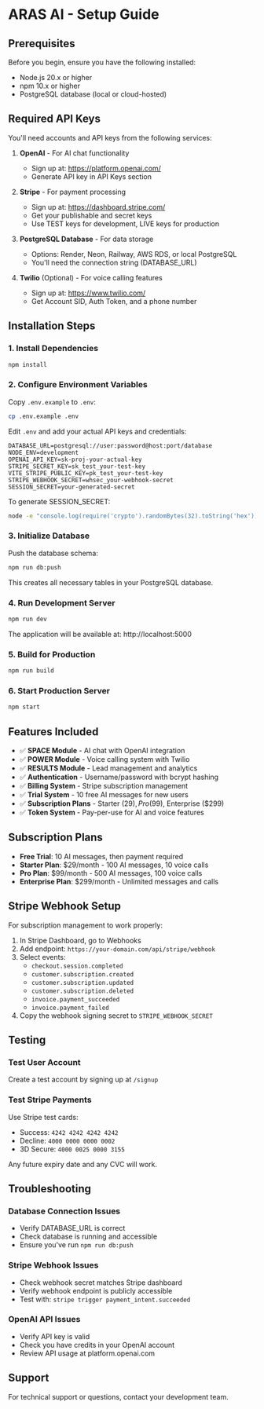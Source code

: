 # ARAS AI - Setup Guide

## Prerequisites

Before you begin, ensure you have the following installed:
- Node.js 20.x or higher
- npm 10.x or higher
- PostgreSQL database (local or cloud-hosted)

## Required API Keys

You'll need accounts and API keys from the following services:

1. **OpenAI** - For AI chat functionality
   - Sign up at: https://platform.openai.com/
   - Generate API key in API Keys section

2. **Stripe** - For payment processing
   - Sign up at: https://dashboard.stripe.com/
   - Get your publishable and secret keys
   - Use TEST keys for development, LIVE keys for production

3. **PostgreSQL Database** - For data storage
   - Options: Render, Neon, Railway, AWS RDS, or local PostgreSQL
   - You'll need the connection string (DATABASE_URL)

4. **Twilio** (Optional) - For voice calling features
   - Sign up at: https://www.twilio.com/
   - Get Account SID, Auth Token, and a phone number

## Installation Steps

### 1. Install Dependencies

```bash
npm install
```

### 2. Configure Environment Variables

Copy `.env.example` to `.env`:

```bash
cp .env.example .env
```

Edit `.env` and add your actual API keys and credentials:

```env
DATABASE_URL=postgresql://user:password@host:port/database
NODE_ENV=development
OPENAI_API_KEY=sk-proj-your-actual-key
STRIPE_SECRET_KEY=sk_test_your-test-key
VITE_STRIPE_PUBLIC_KEY=pk_test_your-test-key
STRIPE_WEBHOOK_SECRET=whsec_your-webhook-secret
SESSION_SECRET=your-generated-secret
```

To generate SESSION_SECRET:
```bash
node -e "console.log(require('crypto').randomBytes(32).toString('hex'))"
```

### 3. Initialize Database

Push the database schema:

```bash
npm run db:push
```

This creates all necessary tables in your PostgreSQL database.

### 4. Run Development Server

```bash
npm run dev
```

The application will be available at: http://localhost:5000

### 5. Build for Production

```bash
npm run build
```

### 6. Start Production Server

```bash
npm start
```

## Features Included

- ✅ **SPACE Module** - AI chat with OpenAI integration
- ✅ **POWER Module** - Voice calling system with Twilio
- ✅ **RESULTS Module** - Lead management and analytics
- ✅ **Authentication** - Username/password with bcrypt hashing
- ✅ **Billing System** - Stripe subscription management
- ✅ **Trial System** - 10 free AI messages for new users
- ✅ **Subscription Plans** - Starter ($29), Pro ($99), Enterprise ($299)
- ✅ **Token System** - Pay-per-use for AI and voice features

## Subscription Plans

- **Free Trial**: 10 AI messages, then payment required
- **Starter Plan**: $29/month - 100 AI messages, 10 voice calls
- **Pro Plan**: $99/month - 500 AI messages, 100 voice calls
- **Enterprise Plan**: $299/month - Unlimited messages and calls

## Stripe Webhook Setup

For subscription management to work properly:

1. In Stripe Dashboard, go to Webhooks
2. Add endpoint: `https://your-domain.com/api/stripe/webhook`
3. Select events:
   - `checkout.session.completed`
   - `customer.subscription.created`
   - `customer.subscription.updated`
   - `customer.subscription.deleted`
   - `invoice.payment_succeeded`
   - `invoice.payment_failed`
4. Copy the webhook signing secret to `STRIPE_WEBHOOK_SECRET`

## Testing

### Test User Account

Create a test account by signing up at `/signup`

### Test Stripe Payments

Use Stripe test cards:
- Success: `4242 4242 4242 4242`
- Decline: `4000 0000 0000 0002`
- 3D Secure: `4000 0025 0000 3155`

Any future expiry date and any CVC will work.

## Troubleshooting

### Database Connection Issues
- Verify DATABASE_URL is correct
- Check database is running and accessible
- Ensure you've run `npm run db:push`

### Stripe Webhook Issues
- Check webhook secret matches Stripe dashboard
- Verify webhook endpoint is publicly accessible
- Test with: `stripe trigger payment_intent.succeeded`

### OpenAI API Issues
- Verify API key is valid
- Check you have credits in your OpenAI account
- Review API usage at platform.openai.com

## Support

For technical support or questions, contact your development team.

